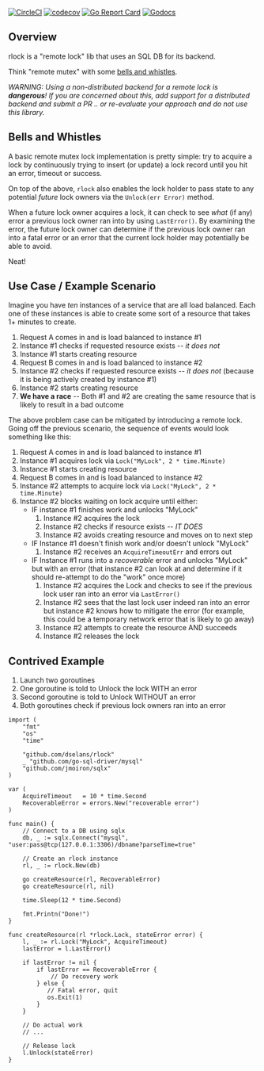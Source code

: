 [![CircleCI](https://circleci.com/gh/dselans/rlock.svg?style=svg)](https://circleci.com/gh/dselans/rlock)
[![codecov](https://codecov.io/gh/dselans/rlock/branch/master/graph/badge.svg?token=eWHfq11AM9)](https://codecov.io/gh/dselans/rlock)
[![Go Report Card](https://goreportcard.com/badge/github.com/dselans/rlock)](https://goreportcard.com/report/github.com/dselans/rlock)
[![Godocs](https://img.shields.io/badge/golang-documentation-blue.svg)](https://godoc.org/github.com/dselans/rlock)

## Overview
rlock is a "remote lock" lib that uses an SQL DB for its backend.

Think "remote mutex" with some [bells and whistles](#bells-and-whistles).

_WARNING: Using a non-distributed backend for a remote lock is **dangerous**!
If you are concerned about this, add support for a distributed backend and submit
a PR .. or re-evaluate your approach and do not use this library._ 

## Bells and Whistles
A basic remote mutex lock implementation is pretty simple: try to acquire a lock
by continuously trying to insert (or update) a lock record until you hit an error,
timeout or success.

On top of the above, `rlock` also enables the lock holder to pass state to any
potential _future_ lock owners via the `Unlock(err Error)` method.

When a future lock owner acquires a lock, it can check to see _what_ (if any) error
a previous lock owner ran into by using `LastError()`. By examining the error,
the future lock owner can determine if the previous lock owner ran into a fatal
error or an error that the current lock holder may potentially be able to avoid.

Neat!

## Use Case / Example Scenario
Imagine you have _ten_ instances of a service that are all load balanced. Each
one of these instances is able to create some sort of a resource that takes 1+ 
minutes to create.

1. Request A comes in and is load balanced to instance #1
1. Instance #1 checks if requested resource exists -- _it does not_
1. Instance #1 starts creating resource
1. Request B comes in and is load balanced to instance #2
1. Instance #2 checks if requested resource exists -- _it does not_ (because
it is being actively created by instance #1)
1. Instance #2 starts creating resource
1. **We have a race** -- Both #1 and #2 are creating the same resource that is
likely to result in a bad outcome

The above problem case can be mitigated by introducing a remote lock. Going off the 
previous scenario, the sequence of events would look something like this:

1. Request A comes in and is load balanced to instance #1
1. Instance #1 acquires lock via `Lock("MyLock", 2 * time.Minute)`
1. Instance #1 starts creating resource
1. Request B comes in and is load balanced to instance #2
1. Instance #2 attempts to acquire lock via `Lock("MyLock", 2 * time.Minute)`
1. Instance #2 blocks waiting on lock acquire until either:
    * IF instance #1 finishes work and unlocks "MyLock"
        1. Instance #2 acquires the lock
        1. Instance #2 checks if resource exists -- _IT DOES_
        1. Instance #2 avoids creating resource and moves on to next step
    * IF Instance #1 doesn't finish work and/or doesn't unlock "MyLock"
        1. Instance #2 receives an `AcquireTimeoutErr` and errors out
    * IF Instance #1 runs into a _recoverable_ error and unlocks "MyLock" but with
      an error (that instance #2 can look at and determine if it should re-attempt
      to do the "work" once more)
        1. Instance #2 acquires the Lock and checks to see if the previous lock
        user ran into an error via `LastError()`
        1. Instance #2 sees that the last lock user indeed ran into an error but
        instance #2 knows how to mitigate the error (for example, this could be a
        temporary network error that is likely to go away)
        1. Instance #2 attempts to create the resource AND succeeds
        1. Instance #2 releases the lock

## Contrived Example
1. Launch two goroutines
1. One goroutine is told to Unlock the lock WITH an error
1. Second goroutine is told to Unlock WITHOUT an error
1. Both goroutines check if previous lock owners ran into an error

```golang
import (
    "fmt"
    "os"
    "time"
    
    "github.com/dselans/rlock"
    _ "github.com/go-sql-driver/mysql"
    "github.com/jmoiron/sqlx"
)

var (
    AcquireTimeout   = 10 * time.Second
    RecoverableError = errors.New("recoverable error")
)
    
func main() {
    // Connect to a DB using sqlx
    db, _ := sqlx.Connect("mysql", "user:pass@tcp(127.0.0.1:3306)/dbname?parseTime=true"
    
    // Create an rlock instance
    rl, _ := rlock.New(db)
    
    go createResource(rl, RecoverableError)
    go createResource(rl, nil)
    
    time.Sleep(12 * time.Second)
    
    fmt.Printn("Done!")
}

func createResource(rl *rlock.Lock, stateError error) {
    l, _ := rl.Lock("MyLock", AcquireTimeout)
    lastError = l.LastError()
    
    if lastError != nil {
        if lastError == RecoverableError {
            // Do recovery work
        } else {
           // Fatal error, quit
           os.Exit(1)
        }
    }
    
    // Do actual work
    // ... 
    
    // Release lock
    l.Unlock(stateError)
}
```